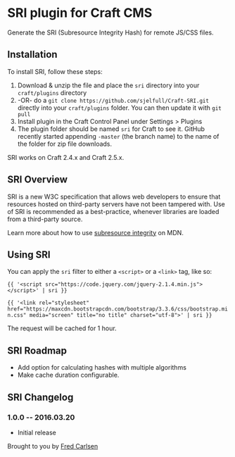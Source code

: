 # SRI plugin for Craft CMS

Generate the SRI (Subresource Integrity Hash) for remote JS/CSS files.

## Installation

To install SRI, follow these steps:

1. Download & unzip the file and place the `sri` directory into your `craft/plugins` directory
2.  -OR- do a `git clone https://github.com/sjelfull/Craft-SRI.git` directly into your `craft/plugins` folder.  You can then update it with `git pull`
3. Install plugin in the Craft Control Panel under Settings > Plugins
4. The plugin folder should be named `sri` for Craft to see it.  GitHub recently started appending `-master` (the branch name) to the name of the folder for zip file downloads.

SRI works on Craft 2.4.x and Craft 2.5.x.

## SRI Overview

SRI is a new W3C specification that allows web developers to ensure that resources hosted on third-party servers have not been tampered with. Use of SRI is recommended as a best-practice, whenever libraries are loaded from a third-party source.

Learn more about how to use [subresource integrity](https://developer.mozilla.org/en-US/docs/Web/Security/Subresource_Integrity) on MDN.

## Using SRI

You can apply the `sri` filter to either a `<script>` or a `<link>` tag, like so:

```{{ '<script src="https://code.jquery.com/jquery-2.1.4.min.js"></script>' | sri }}```

```{{ '<link rel="stylesheet" href="https://maxcdn.bootstrapcdn.com/bootstrap/3.3.6/css/bootstrap.min.css" media="screen" title="no title" charset="utf-8">' | sri }}```

The request will be cached for 1 hour.

## SRI Roadmap

- Add option for calculating hashes with multiple algorithms
- Make cache duration configurable.

## SRI Changelog

### 1.0.0 -- 2016.03.20

* Initial release

Brought to you by [Fred Carlsen](http://sjelfull.no)

